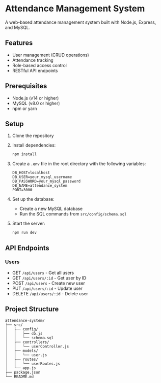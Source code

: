 # Attendance Management System

A web-based attendance management system built with Node.js, Express, and MySQL.

## Features

- User management (CRUD operations)
- Attendance tracking
- Role-based access control
- RESTful API endpoints

## Prerequisites

- Node.js (v14 or higher)
- MySQL (v8.0 or higher)
- npm or yarn

## Setup

1. Clone the repository
2. Install dependencies:
   ```bash
   npm install
   ```

3. Create a `.env` file in the root directory with the following variables:
   ```
   DB_HOST=localhost
   DB_USER=your_mysql_username
   DB_PASSWORD=your_mysql_password
   DB_NAME=attendance_system
   PORT=3000
   ```

4. Set up the database:
   - Create a new MySQL database
   - Run the SQL commands from `src/config/schema.sql`

5. Start the server:
   ```bash
   npm run dev
   ```

## API Endpoints

### Users
- GET `/api/users` - Get all users
- GET `/api/users/:id` - Get user by ID
- POST `/api/users` - Create new user
- PUT `/api/users/:id` - Update user
- DELETE `/api/users/:id` - Delete user

## Project Structure

```
attendance-system/
├── src/
│   ├── config/
│   │   ├── db.js
│   │   └── schema.sql
│   ├── controllers/
│   │   └── userController.js
│   ├── models/
│   │   └── user.js
│   ├── routes/
│   │   └── userRoutes.js
│   └── app.js
├── package.json
└── README.md
``` 